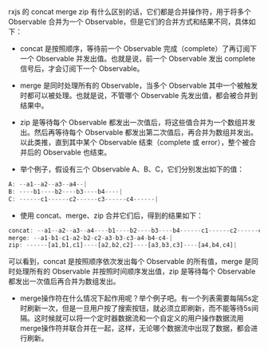 
rxjs 的 concat merge zip 有什么区别的话，它们都是合并操作符，用于将多个 Observable 合并为一个 Observable，但是它们的合并方式和结果不同，具体如下：

- concat 是按照顺序，等待前一个 Observable 完成（complete）了再订阅下一个 Observable 并发出值。也就是说，前一个 Observable 发出 complete 信号后，才会订阅下一个 Observable。
- merge 是同时处理所有的 Observable，当多个 Observable 其中一个被触发时都可以被处理。也就是说，不管哪个 Observable 先发出值，都会被合并到结果中。
- zip 是等待每个 Observable 都发出一次值后，将这些值合并为一个数组并发出。然后再等待每个 Observable 都发出第二次值后，再合并为数组并发出。以此类推，直到其中某个 Observable 结束（complete 或 error），整个被合并后的 Observable 也结束。

- 举个例子，假设有三个 Observable A、B、C，它们分别发出如下的值：

```ts
A: --a1--a2--a3--a4--|
B: ----b1----b2----b3----b4----|
C: ------c1------c2------c3------c4------|
```

- 使用 concat、merge、zip 合并它们后，得到的结果如下：

```ts
concat: --a1--a2--a3--a4----b1----b2----b3----b4------c1------c2------c3------c4------|
merge: --a1-b1-c1-a2-b2-c2-a3-b3-c3-a4-b4-c4-|
zip: ------[a1,b1,c1]----[a2,b2,c2]----[a3,b3,c3]----[a4,b4,c4]|
```

可以看到，concat 是按照顺序依次发出每个 Observable 的所有值，merge 是同时处理所有的 Observable 并按照时间顺序发出值，zip 是等待每个 Observable 都发出一次值后再合并为数组发出。

- merge操作符在什么情况下起作用呢？举个例子吧。有一个列表需要每隔5s定时刷新一次，但是一旦用户按了搜索按钮，就必须立即刷新，而不能等待5s间隔。这时候就可以将一个定时器数据流和一个自定义的用户操作数据流用merge操作符并联合并在一起，这样，无论哪个数据流中出现了数据，都会进行刷新。